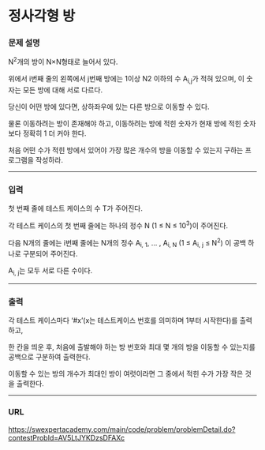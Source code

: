 # 정사각형 방

### 문제 설명

N<sup>2</sup>개의 방이 N×N형태로 늘어서 있다.

위에서 i번째 줄의 왼쪽에서 j번째 방에는 1이상 N2 이하의 수 A<sub>i,j</sub>가 적혀 있으며, 이 숫자는 모든 방에 대해 서로 다르다.

당신이 어떤 방에 있다면, 상하좌우에 있는 다른 방으로 이동할 수 있다.

물론 이동하려는 방이 존재해야 하고, 이동하려는 방에 적힌 숫자가 현재 방에 적힌 숫자보다 정확히 1 더 커야 한다.

처음 어떤 수가 적힌 방에서 있어야 가장 많은 개수의 방을 이동할 수 있는지 구하는 프로그램을 작성하라.

-----------
### 입력

첫 번째 줄에 테스트 케이스의 수 T가 주어진다.

각 테스트 케이스의 첫 번째 줄에는 하나의 정수 N (1 ≤ N ≤ 10<sup>3</sup>)이 주어진다.

다음 N개의 줄에는 i번째 줄에는 N개의 정수 A<sub>i, 1</sub>, … , A<sub>i, N</sub> (1 ≤ A<sub>i, j</sub> ≤ N<sup>2</sup>) 이 공백 하나로 구분되어 주어진다.

A<sub>i, j</sub>는 모두 서로 다른 수이다.

-----------
### 출력

각 테스트 케이스마다 ‘#x’(x는 테스트케이스 번호를 의미하며 1부터 시작한다)를 출력하고,

한 칸을 띄운 후, 처음에 출발해야 하는 방 번호와 최대 몇 개의 방을 이동할 수 있는지를 공백으로 구분하여 출력한다.

이동할 수 있는 방의 개수가 최대인 방이 여럿이라면 그 중에서 적힌 수가 가장 작은 것을 출력한다.

-----------
### URL

https://swexpertacademy.com/main/code/problem/problemDetail.do?contestProbId=AV5LtJYKDzsDFAXc
